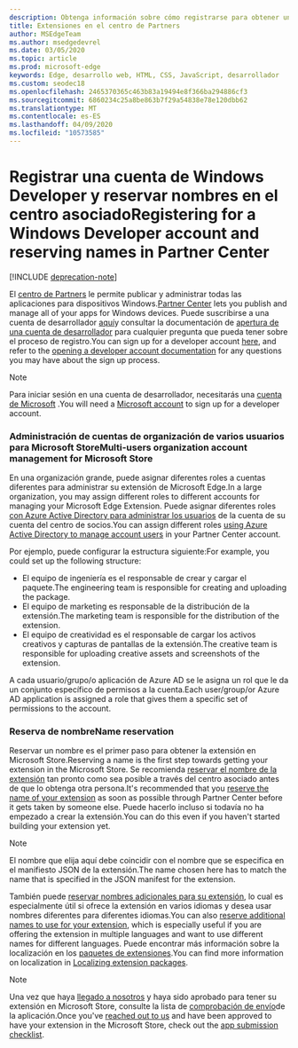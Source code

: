 ```yaml
---
description: Obtenga información sobre cómo registrarse para obtener una cuenta de Windows Developer y reservar un nombre para su extensión de Microsoft Edge.
title: Extensiones en el centro de Partners
author: MSEdgeTeam
ms.author: msedgedevrel
ms.date: 03/05/2020
ms.topic: article
ms.prod: microsoft-edge
keywords: Edge, desarrollo web, HTML, CSS, JavaScript, desarrollador
ms.custom: seodec18
ms.openlocfilehash: 2465370365c463b83a19494e8f366ba294886cf3
ms.sourcegitcommit: 6860234c25a8be863b7f29a54838e78e120dbb62
ms.translationtype: MT
ms.contentlocale: es-ES
ms.lasthandoff: 04/09/2020
ms.locfileid: "10573585"
---
```

# <span data-ttu-id="34fff-104">Registrar una cuenta de Windows Developer y reservar nombres en el centro asociado</span><span class="sxs-lookup"><span data-stu-id="34fff-104">Registering for a Windows Developer account and reserving names in Partner Center</span></span>  

[!INCLUDE [deprecation-note](../../includes/deprecation-note.md)]  

<span data-ttu-id="34fff-105">El [centro de Partners](https://partner.microsoft.com/dashboard) le permite publicar y administrar todas las aplicaciones para dispositivos Windows.</span><span class="sxs-lookup"><span data-stu-id="34fff-105">[Partner Center](https://partner.microsoft.com/dashboard) lets you publish and manage all of your apps for Windows devices.</span></span> <span data-ttu-id="34fff-106">Puede suscribirse a una cuenta de desarrollador [aquí](https://developer.microsoft.com/store/register)y consultar la documentación de [apertura de una cuenta de desarrollador](https://docs.microsoft.com/windows/uwp/publish/opening-a-developer-account) para cualquier pregunta que pueda tener sobre el proceso de registro.</span><span class="sxs-lookup"><span data-stu-id="34fff-106">You can sign up for a developer account [here](https://developer.microsoft.com/store/register), and refer to the [opening a developer account documentation](https://docs.microsoft.com/windows/uwp/publish/opening-a-developer-account) for any questions you may have about the sign up process.</span></span>
> [!NOTE]
> <span data-ttu-id="34fff-107">Para iniciar sesión en una cuenta de desarrollador, necesitarás una [cuenta de Microsoft](https://login.live.com/) .</span><span class="sxs-lookup"><span data-stu-id="34fff-107">You will need a [Microsoft account](https://login.live.com/) to sign up for a developer account.</span></span>

### <span data-ttu-id="34fff-108">Administración de cuentas de organización de varios usuarios para Microsoft Store</span><span class="sxs-lookup"><span data-stu-id="34fff-108">Multi-users organization account management for Microsoft Store</span></span>  

<span data-ttu-id="34fff-109">En una organización grande, puede asignar diferentes roles a cuentas diferentes para administrar su extensión de Microsoft Edge.</span><span class="sxs-lookup"><span data-stu-id="34fff-109">In a large organization, you may assign different roles to different accounts for managing your Microsoft Edge Extension.</span></span> <span data-ttu-id="34fff-110">Puede asignar diferentes roles [con Azure Active Directory para administrar los usuarios](https://msdn.microsoft.com/windows/uwp/publish/manage-account-users) de la cuenta de su cuenta del centro de socios.</span><span class="sxs-lookup"><span data-stu-id="34fff-110">You can assign different roles [using Azure Active Directory to manage account users](https://msdn.microsoft.com/windows/uwp/publish/manage-account-users) in your Partner Center account.</span></span>

<span data-ttu-id="34fff-111">Por ejemplo, puede configurar la estructura siguiente:</span><span class="sxs-lookup"><span data-stu-id="34fff-111">For example, you could set up the following structure:</span></span>
- <span data-ttu-id="34fff-112">El equipo de ingeniería es el responsable de crear y cargar el paquete.</span><span class="sxs-lookup"><span data-stu-id="34fff-112">The engineering team is responsible for creating and uploading the package.</span></span>
- <span data-ttu-id="34fff-113">El equipo de marketing es responsable de la distribución de la extensión.</span><span class="sxs-lookup"><span data-stu-id="34fff-113">The marketing team is responsible for the distribution of the extension.</span></span>
- <span data-ttu-id="34fff-114">El equipo de creatividad es el responsable de cargar los activos creativos y capturas de pantallas de la extensión.</span><span class="sxs-lookup"><span data-stu-id="34fff-114">The creative team is responsible for uploading creative assets and screenshots of the extension.</span></span>

<span data-ttu-id="34fff-115">A cada usuario/grupo/o aplicación de Azure AD se le asigna un rol que le da un conjunto específico de permisos a la cuenta.</span><span class="sxs-lookup"><span data-stu-id="34fff-115">Each user/group/or Azure AD application is assigned a role that gives them a specific set of permissions to the account.</span></span>

### <span data-ttu-id="34fff-116">Reserva de nombre</span><span class="sxs-lookup"><span data-stu-id="34fff-116">Name reservation</span></span>

<span data-ttu-id="34fff-117">Reservar un nombre es el primer paso para obtener la extensión en Microsoft Store.</span><span class="sxs-lookup"><span data-stu-id="34fff-117">Reserving a name is the first step towards getting your extension in the Microsoft Store.</span></span>
<span data-ttu-id="34fff-118">Se recomienda [reservar el nombre de la extensión](/windows/uwp/publish/create-your-app-by-reserving-a-name) tan pronto como sea posible a través del centro asociado antes de que lo obtenga otra persona.</span><span class="sxs-lookup"><span data-stu-id="34fff-118">It's recommended that you [reserve the name of your extension](/windows/uwp/publish/create-your-app-by-reserving-a-name) as soon as possible through Partner Center before it gets taken by someone else.</span></span> <span data-ttu-id="34fff-119">Puede hacerlo incluso si todavía no ha empezado a crear la extensión.</span><span class="sxs-lookup"><span data-stu-id="34fff-119">You can do this even if you haven't started building your extension yet.</span></span>

> [!NOTE]
> <span data-ttu-id="34fff-120">El nombre que elija aquí debe coincidir con el nombre que se especifica en el manifiesto JSON de la extensión.</span><span class="sxs-lookup"><span data-stu-id="34fff-120">The name chosen here has to match the name that is specified in the JSON manifest for the extension.</span></span> 

<span data-ttu-id="34fff-121">También puede [reservar nombres adicionales para su extensión](https://msdn.microsoft.com/windows/uwp/publish/manage-app-names), lo cual es especialmente útil si ofrece la extensión en varios idiomas y desea usar nombres diferentes para diferentes idiomas.</span><span class="sxs-lookup"><span data-stu-id="34fff-121">You can also [reserve additional names to use for your extension](https://msdn.microsoft.com/windows/uwp/publish/manage-app-names), which is especially useful if you are offering the extension in multiple languages and want to use different names for different languages.</span></span> <span data-ttu-id="34fff-122">Puede encontrar más información sobre la localización en los [paquetes de extensiones](./localizing-extension-packages.md).</span><span class="sxs-lookup"><span data-stu-id="34fff-122">You can find more information on localization in [Localizing extension packages](./localizing-extension-packages.md).</span></span>

> [!NOTE]
> <span data-ttu-id="34fff-123">Una vez que haya [llegado a nosotros](https://aka.ms/extension-request) y haya sido aprobado para tener su extensión en Microsoft Store, consulte la lista de [comprobación de envío](https://docs.microsoft.com/windows/uwp/publish/app-submissions)de la aplicación.</span><span class="sxs-lookup"><span data-stu-id="34fff-123">Once you've [reached out to us](https://aka.ms/extension-request) and have been approved to have your extension in the Microsoft Store, check out the [app submission checklist](https://docs.microsoft.com/windows/uwp/publish/app-submissions).</span></span>
